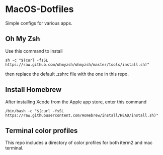 # MacOS-Dotfiles

Simple configs for various apps.

## Oh My Zsh

Use this command to install

```
sh -c "$(curl -fsSL https://raw.github.com/ohmyzsh/ohmyzsh/master/tools/install.sh)"
```

then replace the default .zshrc file with the one in this repo.

## Install Homebrew

After installing Xcode from the Apple app store, enter this command

```
/bin/bash -c "$(curl -fsSL https://raw.githubusercontent.com/Homebrew/install/HEAD/install.sh)"
```

## Terminal color profiles

This repo includes a directory of color profiles for both iterm2 and mac terminal.

